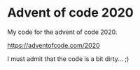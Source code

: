 # Advent of code 2020

My code for the advent of code 2020.

https://adventofcode.com/2020

I must admit that the code is a bit dirty... ;)
